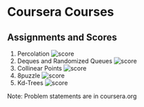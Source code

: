 # Coursera Courses
## Assignments and Scores
1. Percolation ![score](https://img.shields.io/badge/Score-91%2F100-brightgreen.svg)
2. Deques and Randomized Queues ![score](https://img.shields.io/badge/Score-97%2F100-brightgreen.svg)
3. Collinear Points ![score](https://img.shields.io/badge/Score-92%2F100-brightgreen.svg)
4. 8puzzle  ![score](https://img.shields.io/badge/Score-100%2F100-brightgreen.svg)
5. Kd-Trees ![score](https://img.shields.io/badge/Score-84%2F100-brightgreen.svg)

Note: Problem statements are in coursera.org